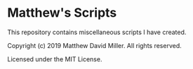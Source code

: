 # Matthew's Scripts
This repository contains miscellaneous scripts I have created.

Copyright (c) 2019 Matthew David Miller. All rights reserved.

Licensed under the MIT License.